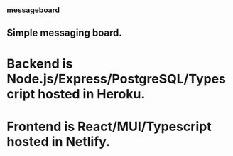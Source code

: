 ### messageboard
## Simple messaging board. 
# Backend is Node.js/Express/PostgreSQL/Typescript hosted in Heroku.
# Frontend is React/MUI/Typescript hosted in Netlify.
